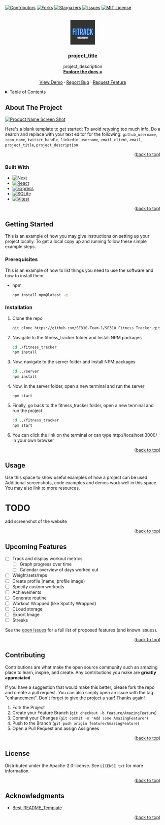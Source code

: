 <!-- Improved compatibility of back to top link: See: https://github.com/othneildrew/Best-README-Template/pull/73 -->
<a id="readme-top"></a>
<!--
*** Thanks for checking out the Best-README-Template. If you have a suggestion
*** that would make this better, please fork the repo and create a pull request
*** or simply open an issue with the tag "enhancement".
*** Don't forget to give the project a star!
*** Thanks again! Now go create something AMAZING! :D
-->



<!-- PROJECT SHIELDS -->
<!--
*** I'm using markdown "reference style" links for readability.
*** Reference links are enclosed in brackets [ ] instead of parentheses ( ).
*** See the bottom of this document for the declaration of the reference variables
*** for contributors-url, forks-url, etc. This is an optional, concise syntax you may use.
*** https://www.markdownguide.org/basic-syntax/#reference-style-links
-->
[![Contributors][contributors-shield]][contributors-url]
[![Forks][forks-shield]][forks-url]
[![Stargazers][stars-shield]][stars-url]
[![Issues][issues-shield]][issues-url]
[![MIT License][license-shield]][license-url]



<!-- PROJECT LOGO -->
<br />
<div align="center">
  <a href="https://github.com/SE310-Team-1/SE310_Fitness_Tracker">
    <img src="images/logo.png" alt="Logo" width="80" height="80">
  </a>

<h3 align="center">project_title</h3>

  <p align="center">
    project_description
    <br />
    <a href="https://github.com/SE310-Team-1/SE310_Fitness_Tracker"><strong>Explore the docs »</strong></a>
    <br />
    <br />
    <a href="https://github.com/SE310-Team-1/SE310_Fitness_Tracker">View Demo</a>
    ·
    <a href="https://github.com/SE310-Team-1/SE310_Fitness_Tracker/issues/new?labels=bug&template=bug-report---.md">Report Bug</a>
    ·
    <a href="https://github.com/SE310-Team-1/SE310_Fitness_Tracker/issues/new?labels=enhancement&template=feature-request---.md">Request Feature</a>
  </p>
</div>



<!-- TABLE OF CONTENTS -->
<details>
  <summary>Table of Contents</summary>
  <ol>
    <li>
      <a href="#about-the-project">About The Project</a>
      <ul>
        <li><a href="#built-with">Built With</a></li>
      </ul>
    </li>
    <li>
      <a href="#getting-started">Getting Started</a>
      <ul>
        <li><a href="#prerequisites">Prerequisites</a></li>
        <li><a href="#installation">Installation</a></li>
      </ul>
    </li>
    <li><a href="#usage">Usage</a></li>
    <li><a href="#roadmap">Roadmap</a></li>
    <li><a href="#contributing">Contributing</a></li>
    <li><a href="#license">License</a></li>
    <li><a href="#contact">Contact</a></li>
    <li><a href="#acknowledgments">Acknowledgments</a></li>
  </ol>
</details>



<!-- ABOUT THE PROJECT -->
## About The Project

[![Product Name Screen Shot][product-screenshot]](https://example.com)

Here's a blank template to get started: To avoid retyping too much info. Do a search and replace with your text editor for the following: `github_username`, `repo_name`, `twitter_handle`, `linkedin_username`, `email_client`, `email`, `project_title`, `project_description`

<p align="right">(<a href="#readme-top">back to top</a>)</p>



### Built With

* [![Next][Next.js]][Next-url]
* [![React][React.js]][React-url]
* [![Express][Express.js]][Express-url]
* [![SQLite][SQLite.js]][SQLite-url]
* [![Vitest][Vitest.js]][Vitest-url]

<p align="right">(<a href="#readme-top">back to top</a>)</p>


<!-- GETTING STARTED -->
## Getting Started

This is an example of how you may give instructions on setting up your project locally.
To get a local copy up and running follow these simple example steps.

### Prerequisites

This is an example of how to list things you need to use the software and how to install them.
* npm
  ```sh
  npm install npm@latest -g
  ```

### Installation

1. Clone the repo
   ```sh
   git clone https://github.com/SE310-Team-1/SE310_Fitness_Tracker.git
   ```
2. Navigate to the fitness_tracker folder and Install NPM packages
   ```sh
   cd ./fitness_tracker
   npm install
   ```
3. Now, navigate to the server folder and Install NPM packages
   ```sh
   cd ../server
   npm install
   ```
4. Now, in the server folder, open a new terminal and run the server 
   ```sh
   npm start
   ```
5. Finally, go back to the fitness_tracker folder, open a new terminal and run the project 
   ```sh
   cd ../fitness_tracker
   npm start
   ```
6. You can click the link on the terminal or can type http://localhost:3000/ in your own browser

<p align="right">(<a href="#readme-top">back to top</a>)</p>


<!-- USAGE EXAMPLES -->
## Usage

Use this space to show useful examples of how a project can be used. Additional screenshots, code examples and demos work well in this space. You may also link to more resources.

# TODO
add screenshot of the website

<p align="right">(<a href="#readme-top">back to top</a>)</p>



<!-- ROADMAP -->
## Upcoming Features

- [ ] Track and display workout metrics
    - [ ] Graph progress over time
    - [ ] Calendar overview of days worked out
- [ ] Weight/sets/reps
- [ ] Create profile (name, profile image)
- [ ] Specify custom workouts
- [ ] Achievements
- [ ] Generate routine
- [ ] Workout Wrapped (like Spotify Wrapped)
- [ ] CLoud storage
- [ ] Export Image
- [ ] Streaks

See the [open issues](https://github.com/SE310-Team-1/SE310_Fitness_Tracker/issues) for a full list of proposed features (and known issues).

<p align="right">(<a href="#readme-top">back to top</a>)</p>



<!-- CONTRIBUTING -->
## Contributing

Contributions are what make the open source community such an amazing place to learn, inspire, and create. Any contributions you make are **greatly appreciated**.

If you have a suggestion that would make this better, please fork the repo and create a pull request. You can also simply open an issue with the tag "enhancement".
Don't forget to give the project a star! Thanks again!

1. Fork the Project
2. Create your Feature Branch (`git checkout -b feature/AmazingFeature`)
3. Commit your Changes (`git commit -m 'Add some AmazingFeature'`)
4. Push to the Branch (`git push origin feature/AmazingFeature`)
5. Open a Pull Request and assign Assignees

<p align="right">(<a href="#readme-top">back to top</a>)</p>



<!-- LICENSE -->
## License

Distributed under the Apache-2.0 license. See `LICENSE.txt` for more information.

<p align="right">(<a href="#readme-top">back to top</a>)</p>



<!-- ACKNOWLEDGMENTS -->
## Acknowledgments

* [Best-README_Template](https://github.com/othneildrew/Best-README-Template?tab=readme-ov-file)

<p align="right">(<a href="#readme-top">back to top</a>)</p>



<!-- MARKDOWN LINKS & IMAGES -->
<!-- https://www.markdownguide.org/basic-syntax/#reference-style-links -->
[contributors-shield]: https://img.shields.io/github/contributors/SE310-Team-1/SE310_Fitness_Tracker.svg?style=for-the-badge
[contributors-url]: https://github.com/SE310-Team-1/SE310_Fitness_Tracker/graphs/contributors
[forks-shield]: https://img.shields.io/github/forks/SE310-Team-1/SE310_Fitness_Tracker.svg?style=for-the-badge
[forks-url]: https://github.com/SE310-Team-1/SE310_Fitness_Tracker/network/members
[stars-shield]: https://img.shields.io/github/stars/SE310-Team-1/SE310_Fitness_Tracker.svg?style=for-the-badge
[stars-url]: https://github.com/SE310-Team-1/SE310_Fitness_Tracker/stargazers
[issues-shield]: https://img.shields.io/github/issues/SE310-Team-1/SE310_Fitness_Tracker.svg?style=for-the-badge
[issues-url]: https://github.com/SE310-Team-1/SE310_Fitness_Tracker/issues
[license-shield]: https://img.shields.io/github/license/SE310-Team-1/SE310_Fitness_Tracker.svg?style=for-the-badge
[license-url]: https://github.com/SE310-Team-1/SE310_Fitness_Tracker/blob/master/LICENSE.txt
[linkedin-shield]: https://img.shields.io/badge/-LinkedIn-black.svg?style=for-the-badge&logo=linkedin&colorB=555
[product-screenshot]: images/screenshot.png
[Next.js]: https://img.shields.io/badge/next.js-000000?style=for-the-badge&logo=nextdotjs&logoColor=white
[Next-url]: https://nextjs.org/
[React.js]: https://img.shields.io/badge/React-20232A?style=for-the-badge&logo=react&logoColor=61DAFB
[React-url]: https://reactjs.org/
[Express.js]: https://img.shields.io/badge/Express.js-000000?logo=express&logoColor=fff&style=flat
[Express-url]: https://expressjs.com/
[SQLite.js]: https://img.shields.io/badge/SQLite-07405E?style=flat&compact=true&logo=sqlite&logoColor=white
[SQLite-url]: https://www.sqlite.org/
[Vitest.js]: https://img.shields.io/badge/vitest-6E9F18?style=for-the-badge&logo=vitest&logoColor=white
[Vitest-url]: https://vitest.dev/
